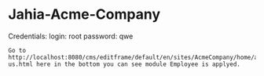 # Jahia-Acme-Company

Credentials: login: root password: qwe

    Go to http://localhost:8080/cms/editframe/default/en/sites/AcmeCompany/home/about-us.html here in the bottom you can see module Employee is applyed.
